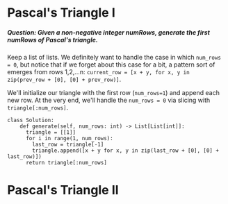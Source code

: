 # Pascal's Triangle I 

##### Question: Given a non-negative integer numRows, generate the first numRows of Pascal's triangle.

Keep a list of lists. We definitely want to handle the case in which `num_rows = 0`, but notice that if we forget about this case for a bit, a pattern sort of emerges from rows 1,2,...n: `current_row = [x + y, for x, y in zip(prev_row + [0], [0] + prev_row)]`.

We'll initialize our triangle with the first row (`num_rows=1`) and append each new row. At the very end, we'll handle the `num_rows = 0` via slicing with `triangle[:num_rows]`.
```
class Solution:
    def generate(self, num_rows: int) -> List[List[int]]:
      triangle = [[1]]
      for i in range(1, num_rows):
        last_row = triangle[-1]
        triangle.append([x + y for x, y in zip(last_row + [0], [0] + last_row)])  
      return triangle[:num_rows]
```

# Pascal's Triangle II

#####
